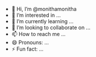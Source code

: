 - 👋 Hi, I’m @monithamonitha
- 👀 I’m interested in ...
- 🌱 I’m currently learning ...
- 💞️ I’m looking to collaborate on ...
- 📫 How to reach me ...
- 😄 Pronouns: ...
- ⚡ Fun fact: ...

<!---
monithamonitha/monithamonitha is a ✨ special ✨ repository because its `README.md` (this file) appears on your GitHub profile.
You can click the Preview link to take a look at your changes.
--->
